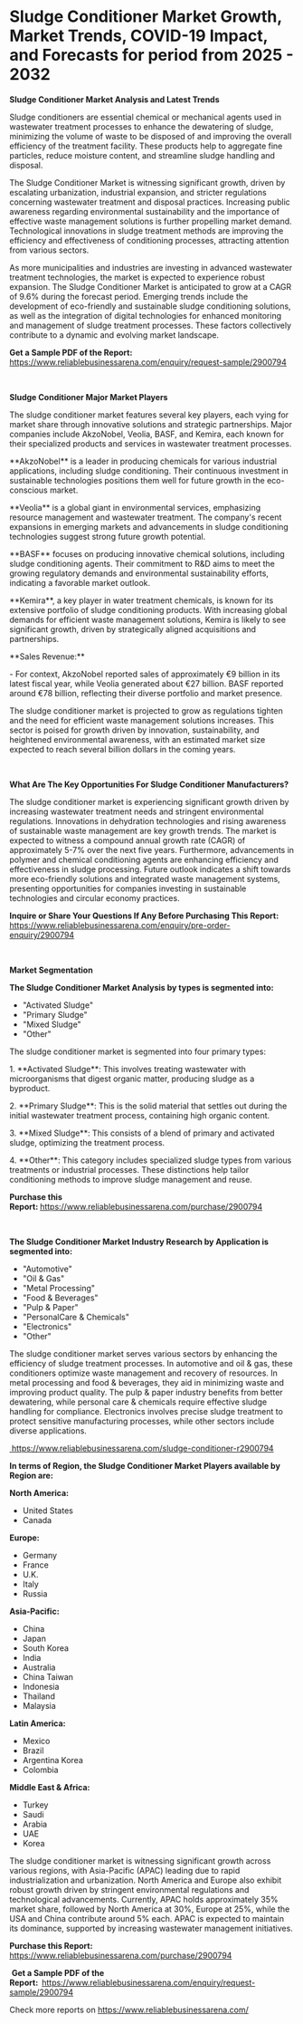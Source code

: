 <p><h1>Sludge Conditioner Market Growth, Market Trends, COVID-19 Impact, and Forecasts for period from 2025 - 2032</h1></p><p><strong>Sludge Conditioner Market Analysis and Latest Trends</strong></p>
<p><p>Sludge conditioners are essential chemical or mechanical agents used in wastewater treatment processes to enhance the dewatering of sludge, minimizing the volume of waste to be disposed of and improving the overall efficiency of the treatment facility. These products help to aggregate fine particles, reduce moisture content, and streamline sludge handling and disposal.</p><p>The Sludge Conditioner Market is witnessing significant growth, driven by escalating urbanization, industrial expansion, and stricter regulations concerning wastewater treatment and disposal practices. Increasing public awareness regarding environmental sustainability and the importance of effective waste management solutions is further propelling market demand. Technological innovations in sludge treatment methods are improving the efficiency and effectiveness of conditioning processes, attracting attention from various sectors.</p><p>As more municipalities and industries are investing in advanced wastewater treatment technologies, the market is expected to experience robust expansion. The Sludge Conditioner Market is anticipated to grow at a CAGR of 9.6% during the forecast period. Emerging trends include the development of eco-friendly and sustainable sludge conditioning solutions, as well as the integration of digital technologies for enhanced monitoring and management of sludge treatment processes. These factors collectively contribute to a dynamic and evolving market landscape.</p></p>
<p><strong>Get a Sample PDF of the Report:&nbsp;</strong> <a href="https://www.reliablebusinessarena.com/enquiry/request-sample/2900794?utm_campaign=3461&utm_medium=2&utm_source=Github&utm_content=ia&utm_term=16032025&utm_id=sludge-conditioner">https://www.reliablebusinessarena.com/enquiry/request-sample/2900794</a></p>
<p>&nbsp;</p>
<p><strong>Sludge Conditioner Major Market Players</strong></p>
<p><p>The sludge conditioner market features several key players, each vying for market share through innovative solutions and strategic partnerships. Major companies include AkzoNobel, Veolia, BASF, and Kemira, each known for their specialized products and services in wastewater treatment processes.</p><p>**AkzoNobel** is a leader in producing chemicals for various industrial applications, including sludge conditioning. Their continuous investment in sustainable technologies positions them well for future growth in the eco-conscious market.</p><p>**Veolia** is a global giant in environmental services, emphasizing resource management and wastewater treatment. The company's recent expansions in emerging markets and advancements in sludge conditioning technologies suggest strong future growth potential.</p><p>**BASF** focuses on producing innovative chemical solutions, including sludge conditioning agents. Their commitment to R&D aims to meet the growing regulatory demands and environmental sustainability efforts, indicating a favorable market outlook.</p><p>**Kemira**, a key player in water treatment chemicals, is known for its extensive portfolio of sludge conditioning products. With increasing global demands for efficient waste management solutions, Kemira is likely to see significant growth, driven by strategically aligned acquisitions and partnerships.</p><p>**Sales Revenue:** </p><p>- For context, AkzoNobel reported sales of approximately €9 billion in its latest fiscal year, while Veolia generated about €27 billion. BASF reported around €78 billion, reflecting their diverse portfolio and market presence.</p><p>The sludge conditioner market is projected to grow as regulations tighten and the need for efficient waste management solutions increases. This sector is poised for growth driven by innovation, sustainability, and heightened environmental awareness, with an estimated market size expected to reach several billion dollars in the coming years.</p></p>
<p>&nbsp;</p>
<p><strong>What Are The Key Opportunities For Sludge Conditioner Manufacturers?</strong></p>
<p><p>The sludge conditioner market is experiencing significant growth driven by increasing wastewater treatment needs and stringent environmental regulations. Innovations in dehydration technologies and rising awareness of sustainable waste management are key growth trends. The market is expected to witness a compound annual growth rate (CAGR) of approximately 5-7% over the next five years. Furthermore, advancements in polymer and chemical conditioning agents are enhancing efficiency and effectiveness in sludge processing. Future outlook indicates a shift towards more eco-friendly solutions and integrated waste management systems, presenting opportunities for companies investing in sustainable technologies and circular economy practices.</p></p>
<p><strong>Inquire or Share Your Questions If Any Before Purchasing This Report:</strong> <a href="https://www.reliablebusinessarena.com/enquiry/pre-order-enquiry/2900794?utm_campaign=3461&utm_medium=2&utm_source=Github&utm_content=ia&utm_term=16032025&utm_id=sludge-conditioner">https://www.reliablebusinessarena.com/enquiry/pre-order-enquiry/2900794</a></p>
<p>&nbsp;</p>
<p><strong>Market Segmentation</strong></p>
<p><strong>The Sludge Conditioner Market Analysis by types is segmented into:</strong></p>
<p><ul><li>"Activated Sludge"</li><li>"Primary Sludge"</li><li>"Mixed Sludge"</li><li>"Other"</li></ul></p>
<p><p>The sludge conditioner market is segmented into four primary types: </p><p>1. **Activated Sludge**: This involves treating wastewater with microorganisms that digest organic matter, producing sludge as a byproduct.</p><p>  </p><p>2. **Primary Sludge**: This is the solid material that settles out during the initial wastewater treatment process, containing high organic content.</p><p>3. **Mixed Sludge**: This consists of a blend of primary and activated sludge, optimizing the treatment process.</p><p>4. **Other**: This category includes specialized sludge types from various treatments or industrial processes. These distinctions help tailor conditioning methods to improve sludge management and reuse.</p></p>
<p><strong>Purchase this Report:&nbsp;</strong><a href="https://www.reliablebusinessarena.com/purchase/2900794?utm_campaign=3461&utm_medium=2&utm_source=Github&utm_content=ia&utm_term=16032025&utm_id=sludge-conditioner">https://www.reliablebusinessarena.com/purchase/2900794</a></p>
<p>&nbsp;</p>
<p><strong>The Sludge Conditioner Market Industry Research by Application is segmented into:</strong></p>
<p><ul><li>"Automotive"</li><li>"Oil & Gas"</li><li>"Metal Processing"</li><li>"Food & Beverages"</li><li>"Pulp & Paper"</li><li>"PersonalCare & Chemicals"</li><li>"Electronics"</li><li>"Other"</li></ul></p>
<p><p>The sludge conditioner market serves various sectors by enhancing the efficiency of sludge treatment processes. In automotive and oil & gas, these conditioners optimize waste management and recovery of resources. In metal processing and food & beverages, they aid in minimizing waste and improving product quality. The pulp & paper industry benefits from better dewatering, while personal care & chemicals require effective sludge handling for compliance. Electronics involves precise sludge treatment to protect sensitive manufacturing processes, while other sectors include diverse applications.</p></p>
<p><a href="https://www.reliablebusinessarena.com/sludge-conditioner-r2900794?utm_campaign=3461&utm_medium=2&utm_source=Github&utm_content=ia&utm_term=16032025&utm_id=sludge-conditioner">&nbsp;https://www.reliablebusinessarena.com/sludge-conditioner-r2900794</a></p>
<p><strong>In terms of Region, the Sludge Conditioner Market Players available by Region are:</strong></p>
<p>
    <p> <strong> North America: </strong>
        <ul>
            <li>United States</li>
            <li>Canada</li>
        </ul>
        </p> 
    <p> <strong> Europe: </strong>
        <ul>
            <li>Germany</li>
            <li>France</li>
            <li>U.K.</li>
            <li>Italy</li>
            <li>Russia</li>
        </ul>
        </p> 
    <p> <strong> Asia-Pacific: </strong>
        <ul>
            <li>China</li>
            <li>Japan</li>
            <li>South Korea</li>
            <li>India</li>
            <li>Australia</li>
            <li>China Taiwan</li>
            <li>Indonesia</li>
            <li>Thailand</li>
            <li>Malaysia</li>
        </ul>
        </p> 
    <p> <strong> Latin America: </strong>
        <ul>
            <li>Mexico</li>
            <li>Brazil</li>
            <li>Argentina Korea</li>
            <li>Colombia</li>
        </ul>
        </p> 
    <p> <strong> Middle East & Africa: </strong>
        <ul>
            <li>Turkey</li>
            <li>Saudi</li>
            <li>Arabia</li>
            <li>UAE</li>
            <li>Korea</li>
        </ul>
    </p>
    </p>
<p><p>The sludge conditioner market is witnessing significant growth across various regions, with Asia-Pacific (APAC) leading due to rapid industrialization and urbanization. North America and Europe also exhibit robust growth driven by stringent environmental regulations and technological advancements. Currently, APAC holds approximately 35% market share, followed by North America at 30%, Europe at 25%, while the USA and China contribute around 5% each. APAC is expected to maintain its dominance, supported by increasing wastewater management initiatives.</p></p>
<p><strong>Purchase this Report: </strong><a href="https://www.reliablebusinessarena.com/purchase/2900794?utm_campaign=3461&utm_medium=2&utm_source=Github&utm_content=ia&utm_term=16032025&utm_id=sludge-conditioner">https://www.reliablebusinessarena.com/purchase/2900794</a></p>
<p>&nbsp;<strong>Get a Sample PDF of the Report:&nbsp;&nbsp;</strong><a href="https://www.reliablebusinessarena.com/enquiry/request-sample/2900794?utm_campaign=3461&utm_medium=2&utm_source=Github&utm_content=ia&utm_term=16032025&utm_id=sludge-conditioner">https://www.reliablebusinessarena.com/enquiry/request-sample/2900794</a></p>
<p><strong></strong></p>
<p>Check more reports on <a href="https://www.reliablebusinessarena.com/?utm_campaign=3461&utm_medium=2&utm_source=Github&utm_content=ia&utm_term=16032025&utm_id=sludge-conditioner">https://www.reliablebusinessarena.com/</a></p>